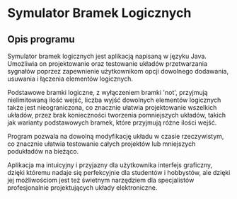 # Symulator Bramek Logicznych

## Opis programu

Symulator bramek logicznych jest aplikacją napisaną w języku Java. Umożliwia on projektowanie oraz testowanie układów przetwarzania sygnałów poprzez zapewnienie użytkownikom opcji dowolnego dodawania, usuwania i łączenia elementów logicznych.

Podstawowe bramki logiczne, z wyłączeniem bramki 'not', przyjmują nielimitowaną ilość wejść, liczba wyjść dowolnych elementów logicznych także jest nieograniczona, co znacznie ułatwia projektowanie wszelkich układów, przez brak konieczności tworzenia pomniejszych układów, takich jak warianty podstawowych bramek, które przyjmują różne ilości wejść.

Program pozwala na dowolną modyfikację układu w czasie rzeczywistym, co znacznie ułatwia testowanie całych projektów lub mniejszych podukładów na bieżąco.

Aplikacja ma intuicyjny i przyjazny dla użytkownika interfejs graficzny, dzięki któremu nadaje się perfekcyjnie dla studentów i hobbystów, ale dzięki jej możliwościom jest też świetnym narzędziem dla specjalistów profesjonalnie projektujących układy elektroniczne.

